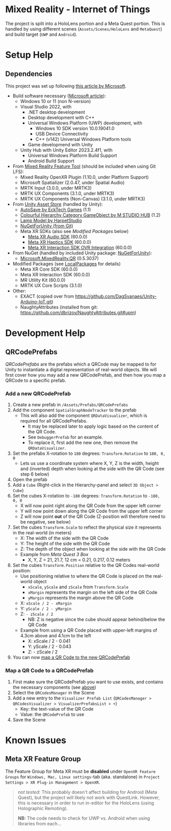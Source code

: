 # Mixed Reality - Internet of Things

The project is split into a HoloLens portion and a Meta Quest portion.
This is handled by using different scenes (`Assets/Scenes/HoloLens` and `MetaQuest`) and build target (`UWP` and `Android`).


# Setup Help


## Dependencies

This project was set up following [this article by Microsoft](https://learn.microsoft.com/en-us/windows/mixed-reality/mrtk-unity/mrtk3-overview/getting-started/setting-up/setup-new-project).

- Build software necessary ([Microsoft article](https://learn.microsoft.com/en-us/windows/mixed-reality/develop/install-the-tools?tabs=unity)):
  - Windows 10 or 11 (non N-version)
  - Visual Studio 2022, with
    - .NET desktop development
    - Desktop development with C++
    - Universal Windows Platform (UWP) development, with
      - Windows 10 SDK version 10.0.19041.0
      - USB Device Connectivity
      - C++ (v142) Universal Windows Platform tools
    - Game developmend with Unity
  - Unity Hub with Unity Editor 2023.2.4f1, with
    - Universal Windows Platform Build Support
    - Android Build Support
- From [Mixed Reality Feature Tool](https://aka.ms/mrfeaturetool) (should be included when using Git LFS):
  - Mixed Reality OpenXR Plugin (1.10.0, under Platform Support)
  - Microsoft Spatializer (2.0.47, under Spatial Audio)
  - MRTK Input (3.0.0, under MRTK3)
  - MRTK UX Components (3.1.0, under MRTK3)
  - MRTK UX Components (Non-Canvas) (3.1.0, under MRTK3)
- From [Unity Asset Store](https://assetstore.unity.com) (handled by Unity):
  - [AutoSave by EckTech Games](https://assetstore.unity.com/packages/tools/utilities/autosave-43605) (1.1)
  - [Colourful Hierarchy Category GameObject by M STUDIO HUB](https://assetstore.unity.com/packages/p/colourful-hierarchy-category-gameobject-205934) (1.2)
  - [Lamp Model by HarpetStudio](https://assetstore.unity.com/packages/3d/props/interior/lamp-model-110960)
  - [NuGetForUnity (from Git)](https://github.com/GlitchEnzo/NuGetForUnity.git?path=/src/NuGetForUnity)
  - Meta XR SDKs (also see _Modified Packages_ below)
    - [Meta XR Audio SDK](https://assetstore.unity.com/packages/tools/integration/meta-xr-audio-sdk-264557) (60.0.0)
    - [Meta XR Haptics SDK](https://assetstore.unity.com/packages/tools/integration/meta-xr-haptics-sdk-272446) (60.0.0)
    - [Meta XR Interaction SDK OVR Integration](https://assetstore.unity.com/packages/tools/integration/meta-xr-interaction-sdk-ovr-integration-265014) (60.0.0)
- From NuGet (handled by included Unity package: [NuGetForUnity](https://github.com/GlitchEnzo/NuGetForUnity)):
  - [Microsoft.MixedReality.QR](https://www.nuget.org/Packages/Microsoft.MixedReality.QR) (0.5.3037)
- Modified Packages (see [LocalPackages](./LocalPackages/README.md) for details)
  - Meta XR Core SDK (60.0.0)
  - Meta XR Interaction SDK (60.0.0)
  - MR Utility Kit (60.0.0)
  - MRTK UX Core Scripts (3.1.0)
- Other:
  - EXACT (copied over from https://github.com/DagSvanaes/Unity-Arduino-IoT.git)
  - NaughtyAttributes (installed from git: https://github.com/dbrizov/NaughtyAttributes.git#upm)


# Development Help


## QRCodePrefabs

_QRCodePrefabs_ are the prefabs which a QRCode may be mapped to for Unity to instantiate a digital representation
of real-world objects. We will first cover how you may add a new QRCodePrefab, and then how you map a QRCode to a
specific prefab.


### Add a new QRCodePrefab

1. Create a new prefab in `/Assets/Prefabs/QRCodePrefabs`
2. Add the component `SpatialGraphNodeTracker` to the prefab
   - This will also add the component `QRDataVisualizer`, which is required for all
     QRCodePrefabs.
     - It may be replaced later to apply logic based on the content of the QR Code.
     - See `DebuggerPrefab` for an example.
     - To replace it, first add the new one, then remove the `QRDataVisualizer`.
3. Set the prefabs X-rotation to `180` degrees: `Transform.Rotation` to `180, 0, 0`
   - Lets us use a coordinate system where X, Y, Z is the width, height and (inverted) depth when looking at the side
     with the QR Code (see step 6 below)
4. Open the prefab
5. Add a `Cube` (Right-click in the Hierarchy-panel and select `3D Object > Cube`)
6. Set the cubes X-rotation to `-180` degrees: `Transform.Rotation` to `-180, 0, 0`
   - X will now point right along the QR Code from the upper left corner
   - Y will now point down along the QR Code from the upper left corner
   - Z will now point __out__ of the QR Code (Z-position will therefore need to be negative, see below)
7. Set the cubes `Transform.Scale` to reflect the physical size it represents in the real-world (in meters)
   - X: The width of the side with the QR Code
   - Y: The height of the side with the QR Code
   - Z: The depth of the object when looking at the side with the QR Code
   - Example from _Meta Quest 3 Box_
     - X, Y, Z = 21, 21.7, 12 cm = 0.21, 0.217, 0.12 meters
8. Set the cubes `Transform.Position` relative to the QR Codes real-world position:
   - Use positioning relative to where the QR Code is placed on the real-world object
     - `xScale`, `yScale` and `zScale` from `Transform.Scale`
     - `xMargin` represents the margin on the left side of the QR Code
     - `yMargin` represents the margin above the QR Code
   - X: `xScale / 2 - xMargin`
   - Y: `yScale / 2 - yMargin`
   - Z: `- zScale / 2`
     - NB: Z is negative since the cube should appear behind/below the QR Code
   - Example from using a QR Code placed with upper-left margins of 4.3cm above and 4.1cm to the left
     - X: xScale / 2 - 0.041
     - Y: yScale / 2 - 0.043
     - Z: - zScale / 2
9. You can now [map a QR Code to the new QRCodePrefab](#map-a-qr-code-to-a-qrcodeprefab)

### Map a QR Code to a QRCodePrefab

1. First make sure the QRCodePrefab you want to use exists, and contains the necessary components
   (see [above](#add-a-new-qrcodeprefab))
2. Select the `QRCodesManager` in the Scene
3. Add a new entry to the `Visualizer Prefab List` (`QRCodesManager > QRCodesVisualizer > VisualizerPrefabsList > +`)
   - Key: the text-value of the QR Code
   - Value: the `QRCodePrefab` to use
4. Save the Scene


# Known Issues


## Meta XR Feature Group

The Feature Group for Meta XR must be __disabled__ under `OpenXR Feature Groups` for `Windows, Mac, Linux settings`-tab (aka. standalone) in `Project Settings > XR Plug-in Management > OpenXR`.

> _not tested_: This probably doesn't affect building for Android (Meta Quest), but the project will likely not work with QuestLink.
> However, this is necessary in order to run in-editor for the HoloLens (using Holographic Remoting).
>
> __NB:__ The code needs to check for UWP vs. Android when using libraries from each...
